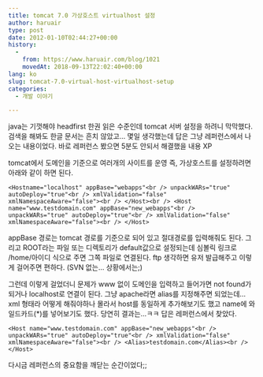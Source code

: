 ```yaml
---
title: tomcat 7.0 가상호스트 virtualhost 설정
author: haruair
type: post
date: 2012-01-10T02:44:27+00:00
history:
  - 
    from: https://www.haruair.com/blog/1021
    movedAt: 2018-09-13T22:02:40+00:00
lang: ko
slug: tomcat-7.0-virtual-host-virtualhost-setup
categories:
  - 개발 이야기

---
```

java는 기껏해야 headfirst 한권 읽은 수준인데 tomcat 서버 설정을 하려니 막막했다. 검색을 해봐도 한글 문서는 흔치 않았고&#8230; 몇일 생각했는데 답은 그냥 레퍼런스에서 나오는 내용이었다. 바로 레퍼런스 봤으면 5분도 안되서 해결했을 내용 XP

tomcat에서 도메인을 기준으로 여러개의 사이트를 운영 즉, 가상호스트를 설정하려면 아래와 같이 하면 된다.

`<Hostname="localhost" appBase="webapps"<br />
unpackWARs="true" autoDeploy="true"<br />
xmlValidation="false" xmlNamespaceAware="false"><br />
</Host><br />
<Host name="www.testdomain.com" appBase="new_webapps"<br />
unpackWARs="true" autoDeploy="true"<br />
xmlValidation="false" xmlNamespaceAware="false"><br />
</Host>`

appBase 경로는 tomcat 경로를 기준으로 되어 있고 절대경로를 입력해줘도 된다. 그리고 ROOT라는 파일 또는 디렉토리가 default값으로 설정되는데 심볼릭 링크로 /home/아이디 식으로 주면 그쪽 파일로 연결된다. ftp 생각하면 유저 발급해주고 이렇게 걸어주면 편하다. (SVN 없는&#8230; 상황에서는;)

그런데 이렇게 걸었더니 문제가 www 없이 도메인을 입력하고 들어가면 not found가 되거나 localhost로 연결이 된다. 그냥 apache라면 alias를 지정해주면 되었는데&#8230; xml 형태라 어떻게 해줘야하나 몰라서 host를 동일하게 추가해보기도 했고 name에 와일드카드(*)를 넣어보기도 했다. 당연히 결과는&#8230;ㅋㅋ 답은 레퍼런스에서 찾았다.

`<Host name="www.testdomain.com" appBase="new_webapps"<br />
unpackWARs="true" autoDeploy="true"<br />
xmlValidation="false" xmlNamespaceAware="false"><br />
<Alias>testdomain.com</Alias><br />
</Host>`

다시금 레퍼런스의 중요함을 깨닫는 순간이었다;;